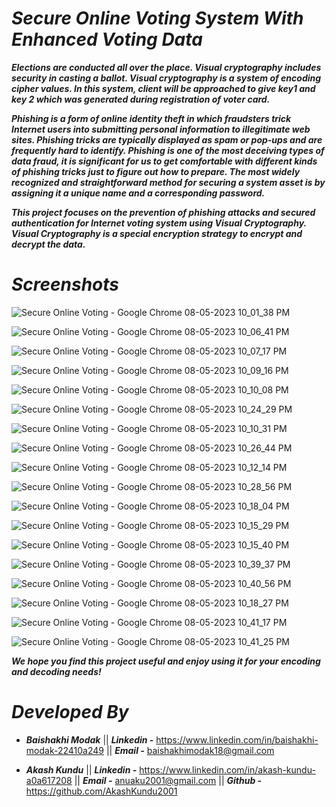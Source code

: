 # ***Secure Online Voting System With Enhanced Voting Data***

***Elections are conducted all over the place. Visual cryptography includes security in casting a ballot. Visual cryptography is a system of encoding cipher values. In this system, client will be approached to give key1 and key 2 which was generated during registration of voter card.***

***Phishing is a form of online identity theft in which fraudsters trick Internet users into submitting personal information to illegitimate web sites. Phishing tricks are typically displayed as spam or pop-ups and are frequently hard to identify. Phishing is one of the most deceiving types of data fraud, it is significant for us to get comfortable with different kinds of phishing tricks just to figure out how to prepare. The most widely recognized and straightforward method for securing a system asset is by assigning it a unique name and a corresponding password.***
     
***This project focuses on the prevention of phishing attacks and secured authentication for Internet voting system using Visual Cryptography. Visual Cryptography is a special encryption strategy to encrypt and decrypt the data.***

# ***Screenshots***

![Secure Online Voting - Google Chrome 08-05-2023 10_01_38 PM](https://github.com/Baishakhi2002/Secure-Online-Voting-System-With-Enhanced-Voting-Data/assets/119334667/39a44254-c47b-4144-aa37-37254c5f917f)

![Secure Online Voting - Google Chrome 08-05-2023 10_06_41 PM](https://github.com/Baishakhi2002/Secure-Online-Voting-System-With-Enhanced-Voting-Data/assets/119334667/c88ddb15-1f0f-407c-997f-05afe8570ebc)

![Secure Online Voting - Google Chrome 08-05-2023 10_07_17 PM](https://github.com/Baishakhi2002/Secure-Online-Voting-System-With-Enhanced-Voting-Data/assets/119334667/0d2639e4-8522-46ec-8bf2-6273beb899b6)

![Secure Online Voting - Google Chrome 08-05-2023 10_09_16 PM](https://github.com/Baishakhi2002/Secure-Online-Voting-System-With-Enhanced-Voting-Data/assets/119334667/faf52e77-e1a5-41d3-b6b4-a7b3b3f46a30)

![Secure Online Voting - Google Chrome 08-05-2023 10_10_08 PM](https://github.com/Baishakhi2002/Secure-Online-Voting-System-With-Enhanced-Voting-Data/assets/119334667/bdd19e29-759c-4674-8ab8-171aa295396d)

![Secure Online Voting - Google Chrome 08-05-2023 10_24_29 PM](https://github.com/Baishakhi2002/Secure-Online-Voting-System-With-Enhanced-Voting-Data/assets/119334667/a7da4b13-6361-47fe-bf44-269b47b2a5aa)

![Secure Online Voting - Google Chrome 08-05-2023 10_10_31 PM](https://github.com/Baishakhi2002/Secure-Online-Voting-System-With-Enhanced-Voting-Data/assets/119334667/86698103-98a2-44de-a5b2-e1de9f7a32ba)

![Secure Online Voting - Google Chrome 08-05-2023 10_26_44 PM](https://github.com/Baishakhi2002/Secure-Online-Voting-System-With-Enhanced-Voting-Data/assets/119334667/3f1d621d-abbd-4985-b654-834570d457c1)

![Secure Online Voting - Google Chrome 08-05-2023 10_12_14 PM](https://github.com/Baishakhi2002/Secure-Online-Voting-System-With-Enhanced-Voting-Data/assets/119334667/1d8cc1df-cafd-4428-b43c-153f65677efd)

![Secure Online Voting - Google Chrome 08-05-2023 10_28_56 PM](https://github.com/Baishakhi2002/Secure-Online-Voting-System-With-Enhanced-Voting-Data/assets/119334667/99c0cd46-0cee-446b-ba48-924f2e5f6591)

![Secure Online Voting - Google Chrome 08-05-2023 10_18_04 PM](https://github.com/Baishakhi2002/Secure-Online-Voting-System-With-Enhanced-Voting-Data/assets/119334667/f2f6b282-86f7-4890-b8ce-8035504431af)

![Secure Online Voting - Google Chrome 08-05-2023 10_15_29 PM](https://github.com/Baishakhi2002/Secure-Online-Voting-System-With-Enhanced-Voting-Data/assets/119334667/f40dbf66-592e-4478-8e15-873d7fa2dbff)

![Secure Online Voting - Google Chrome 08-05-2023 10_15_40 PM](https://github.com/Baishakhi2002/Secure-Online-Voting-System-With-Enhanced-Voting-Data/assets/119334667/f385f5de-a62a-422e-b9e1-cbd368a5e0db)

![Secure Online Voting - Google Chrome 08-05-2023 10_39_37 PM](https://github.com/Baishakhi2002/Secure-Online-Voting-System-With-Enhanced-Voting-Data/assets/119334667/113c0fc6-d23d-435d-bc98-93b0abc6149e)

![Secure Online Voting - Google Chrome 08-05-2023 10_40_56 PM](https://github.com/Baishakhi2002/Secure-Online-Voting-System-With-Enhanced-Voting-Data/assets/119334667/ad4ffae5-beb4-4d37-a59e-49490eb30652)

![Secure Online Voting - Google Chrome 08-05-2023 10_18_27 PM](https://github.com/Baishakhi2002/Secure-Online-Voting-System-With-Enhanced-Voting-Data/assets/119334667/dc1333c6-70a6-47b0-8c49-d7ce6f496960)

![Secure Online Voting - Google Chrome 08-05-2023 10_41_17 PM](https://github.com/Baishakhi2002/Secure-Online-Voting-System-With-Enhanced-Voting-Data/assets/119334667/da0c138e-e1a9-4701-881c-5cd48989fae0)

![Secure Online Voting - Google Chrome 08-05-2023 10_41_25 PM](https://github.com/Baishakhi2002/Secure-Online-Voting-System-With-Enhanced-Voting-Data/assets/119334667/5653b682-a05e-4de9-af57-b20363a5512a)


***We hope you find this project useful and enjoy using it for your encoding and decoding needs!***



# ***Developed By***

- ***Baishakhi Modak*** || ***Linkedin -*** https://www.linkedin.com/in/baishakhi-modak-22410a249 || ***Email -*** baishakhimodak18@gmail.com
* ***Akash Kundu*** || ***Linkedin -*** https://www.linkedin.com/in/akash-kundu-a0a617208 || ***Email -*** anuaku2001@gmail.com || ***Github -*** https://github.com/AkashKundu2001
